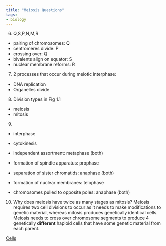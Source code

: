 ```yaml
---
title: "Meiosis Questions"
tags:
- biology
---
```


6) Q,S,P,N,M,R
- pairing of chromosomes: Q
- centromeres divide: P
- crossing over: Q
- bivalents align on equator: S
- nuclear membrane reforms: R

7) 2 processes that occur during meiotic interphase:
- DNA replication
- Organelles divide

8) Division types in Fig 1.1
- meiosis
- mitosis

9)
- interphase
- cytokinesis

- independent assortment: metaphase (both)
- formation of spindle apparatus: prophase
- separation of sister chromatids: anaphase (both)
- formation of nuclear membranes: telophase
- chromosomes pulled to opposite poles: anaphase (both)

10) Why does meiosis have twice as many stages as mitosis?
Meiosis requires two cell divisions to occur as it needs to make modifications to genetic material, whereas mitosis produces genetically identical cells. Meiosis needs to cross over chromosome segments to produce 4 genetically **different** haploid cells that have some genetic material from each parent.

[Cells](sixth/Biology/Cells/Cells)
